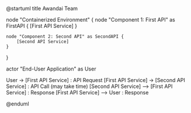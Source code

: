 @startuml
title Awandai Team

node "Containerized Environment" {
    node "Component 1: First API" as FirstAPI {
        [First API Service]
    }

    node "Component 2: Second API" as SecondAPI {
        [Second API Service]
    }
}

actor "End-User Application" as User

User -> [First API Service] : API Request
[First API Service] -> [Second API Service] : API Call (may take time)
[Second API Service] --> [First API Service] : Response
[First API Service] --> User : Response

@enduml

